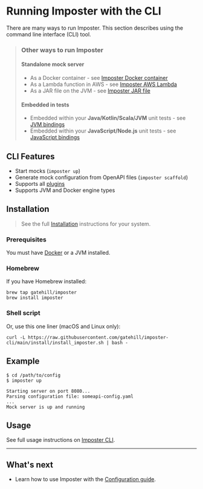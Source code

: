 # Running Imposter with the CLI

There are many ways to run Imposter. This section describes using the command line interface (CLI) tool.

> ### Other ways to run Imposter
> 
> #### Standalone mock server
> 
> - As a Docker container - see [Imposter Docker container](./run_imposter_docker.md)
> - As a Lambda function in AWS - see [Imposter AWS Lambda](./run_imposter_aws_lambda.md)
> - As a JAR file on the JVM - see [Imposter JAR file](./run_imposter_jar.md)
> 
> #### Embedded in tests
> 
> - Embedded within your **Java/Kotlin/Scala/JVM** unit tests - see [JVM bindings](./embed_jvm.md) 
> - Embedded within your **JavaScript/Node.js** unit tests - see [JavaScript bindings](https://github.com/gatehill/imposter-js)

## CLI Features

- Start mocks (`imposter up`)
- Generate mock configuration from OpenAPI files (`imposter scaffold`)
- Supports all [plugins](./plugins.md)
- Supports JVM and Docker engine types

## Installation

> See the full [Installation](https://github.com/gatehill/imposter-cli/blob/main/docs/install.md) instructions for your system.

### Prerequisites

You must have [Docker](https://docs.docker.com/get-docker/) or a JVM installed.

### Homebrew

If you have Homebrew installed:

    brew tap gatehill/imposter
    brew install imposter

### Shell script

Or, use this one liner (macOS and Linux only):

```shell
curl -L https://raw.githubusercontent.com/gatehill/imposter-cli/main/install/install_imposter.sh | bash -
```

## Example

```shell
$ cd /path/to/config
$ imposter up

Starting server on port 8080...
Parsing configuration file: someapi-config.yaml
...
Mock server is up and running
```

## Usage

See full usage instructions on [Imposter CLI](https://github.com/gatehill/imposter-cli).

---

## What's next

- Learn how to use Imposter with the [Configuration guide](configuration.md).
